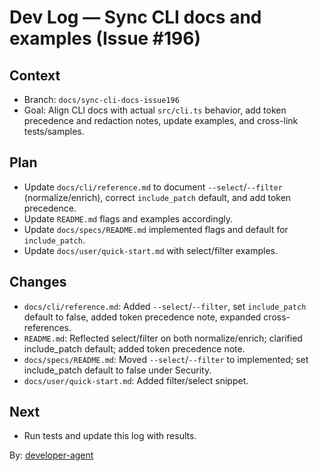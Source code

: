 # Dev Log — Sync CLI docs and examples (Issue #196)

## Context
- Branch: `docs/sync-cli-docs-issue196`
- Goal: Align CLI docs with actual `src/cli.ts` behavior, add token precedence and redaction notes, update examples, and cross-link tests/samples.

## Plan
- Update `docs/cli/reference.md` to document `--select`/`--filter` (normalize/enrich), correct `include_patch` default, and add token precedence.
- Update `README.md` flags and examples accordingly.
- Update `docs/specs/README.md` implemented flags and default for `include_patch`.
- Update `docs/user/quick-start.md` with select/filter examples.

## Changes
- `docs/cli/reference.md`: Added `--select`/`--filter`, set `include_patch` default to false, added token precedence note, expanded cross-references.
- `README.md`: Reflected select/filter on both normalize/enrich; clarified include_patch default; added token precedence note.
- `docs/specs/README.md`: Moved `--select`/`--filter` to implemented; set include_patch default to false under Security.
- `docs/user/quick-start.md`: Added filter/select snippet.

## Next
- Run tests and update this log with results.

By: [developer-agent](https://app.a5c.ai/a5c/agents/development/developer-agent)
